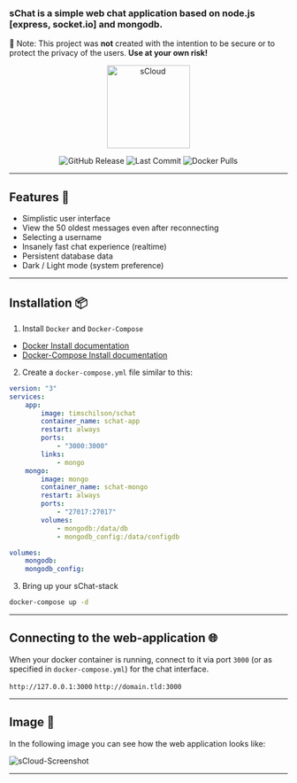 ### sChat is a simple web chat application based on node.js [express, socket.io] and mongodb.

📢 Note: This project was **not** created with the intention to be secure or to protect the privacy of the users. **Use at your own risk!**

<p align="center">
        <img src="https://i.imgur.com/SCJbHwy.png" height="150" alt="sCloud">
    </a>
</p>

<p align="center">
    <img src="https://img.shields.io/github/v/release/timschilson/schat?style=flat-square" alt="GitHub Release">
    <img src="https://img.shields.io/github/last-commit/timschilson/schat?style=flat-square" alt="Last Commit">
    <img src="https://img.shields.io/docker/pulls/timschilson/schat?style=flat-square" alt="Docker Pulls">
</p>

---

## Features 📌

-   Simplistic user interface
-   View the 50 oldest messages even after reconnecting
-   Selecting a username
-   Insanely fast chat experience (realtime)
-   Persistent database data
-   Dark / Light mode (system preference)

---

## Installation 📦️

1. Install `Docker` and `Docker-Compose`

-   [Docker Install documentation](https://docs.docker.com/install/)
-   [Docker-Compose Install documentation](https://docs.docker.com/compose/install/)

2. Create a `docker-compose.yml` file similar to this:

```yml
version: "3"
services:
    app:
        image: timschilson/schat
        container_name: schat-app
        restart: always
        ports:
            - "3000:3000"
        links:
            - mongo
    mongo:
        image: mongo
        container_name: schat-mongo
        restart: always
        ports:
            - "27017:27017"
        volumes:
            - mongodb:/data/db
            - mongodb_config:/data/configdb

volumes:
    mongodb:
    mongodb_config:
```

3. Bring up your sChat-stack

```bash
docker-compose up -d
```

---

## Connecting to the web-application 🌐

When your docker container is running, connect to it via port `3000` (or as specified in `docker-compose.yml`) for the chat interface.

`http://127.0.0.1:3000`
`http://domain.tld:3000`

---

## Image 📸

In the following image you can see how the web application looks like:

<img src="https://i.imgur.com/DuomlAs.png" alt="sCloud-Screenshot">

---

